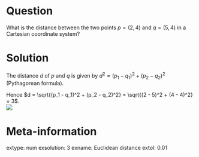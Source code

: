 

Question
========
What is the distance between the two points
$p = (2, 4)$ and $q = (5, 4)$
in a Cartesian coordinate system?

Solution
========
The distance $d$ of $p$ and $q$ is given by
$d^2 = (p_1 - q_1)^2 + (p_2 - q_2)^2$ (Pythagorean formula).

Hence $d = \sqrt{(p_1 - q_1)^2 + (p_2 - q_2)^2} =
  \sqrt{(2 - 5)^2 + (4 - 4)^2}
   = 3$.
\
![](distplot-1.svg)

Meta-information
================
extype: num
exsolution: 3
exname: Euclidean distance
extol: 0.01
